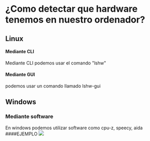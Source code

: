 # ¿Como detectar que hardware tenemos en nuestro ordenador? 

## Linux
#### Mediante CLI
Mediante CLI podemos usar el comando "lshw" 
#### Mediante GUI
podemos usar un comando llamado lshw-gui

## Windows

### Mediante software
En windows podemos utilizar software como cpu-z, speecy, aida 
####EJEMPLO
  <img src="https://imag.malavida.com/mvimgbig/download-fs/cpu-z-1314-1.jpg">
  
